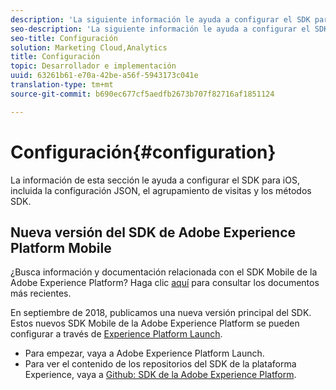 ```yaml
---
description: 'La siguiente información le ayuda a configurar el SDK para iOS, lo que incluye la configuración JSON, el agrupamiento de visitas y los métodos SDK '
seo-description: 'La siguiente información le ayuda a configurar el SDK para iOS, lo que incluye la configuración JSON, el agrupamiento de visitas y los métodos SDK '
seo-title: Configuración
solution: Marketing Cloud,Analytics
title: Configuración
topic: Desarrollador e implementación
uuid: 63261b61-e70a-42be-a56f-5943173c041e
translation-type: tm+mt
source-git-commit: b690ec677cf5aedfb2673b707f82716af1851124

---
```



# Configuración{#configuration}

La información de esta sección le ayuda a configurar el SDK para iOS, incluida la configuración JSON, el agrupamiento de visitas y los métodos SDK.

## Nueva versión del SDK de Adobe Experience Platform Mobile

¿Busca información y documentación relacionada con el SDK Mobile de la Adobe Experience Platform? Haga clic [aquí](https://aep-sdks.gitbook.io/docs/) para consultar los documentos más recientes.

En septiembre de 2018, publicamos una nueva versión principal del SDK. Estos nuevos SDK Mobile de la Adobe Experience Platform se pueden configurar a través de [Experience Platform Launch](https://www.adobe.com/experience-platform/launch.html).

* Para empezar, vaya a Adobe Experience Platform Launch.
* Para ver el contenido de los repositorios del SDK de la plataforma Experience, vaya a [Github: SDK de la Adobe Experience Platform](https://github.com/Adobe-Marketing-Cloud/acp-sdks).
